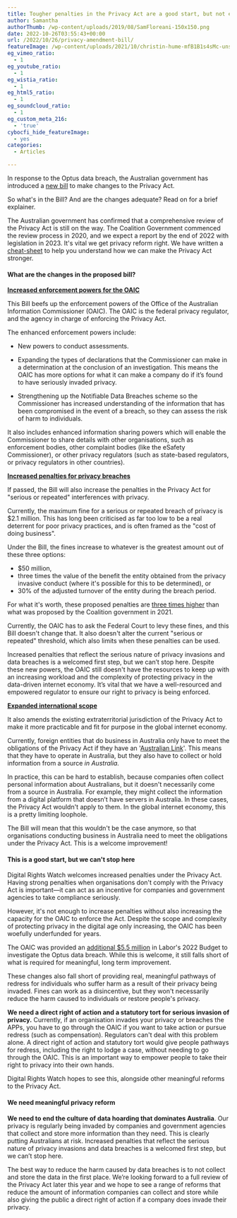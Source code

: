 ```yaml
---
title: Tougher penalties in the Privacy Act are a good start, but not enough
author: Samantha
authorThumb: /wp-content/uploads/2019/08/SamFloreani-150x150.png
date: 2022-10-26T03:55:43+00:00
url: /2022/10/26/privacy-amendment-bill/
featureImage: /wp-content/uploads/2021/10/christin-hume-mfB1B1s4sMc-unsplash.jpg
eg_vimeo_ratio:
  - 1
eg_youtube_ratio:
  - 1
eg_wistia_ratio:
  - 1
eg_html5_ratio:
  - 1
eg_soundcloud_ratio:
  - 1
eg_custom_meta_216:
  - 'true'
cybocfi_hide_featureImage:
  - yes
categories:
  - Articles

---
```

In response to the Optus data breach, the Australian government has introduced a [new bill][1] to make changes to the Privacy Act.

So what's in the Bill? And are the changes adequate? Read on for a brief explainer.

The Australian government has confirmed that a comprehensive review of the Privacy Act is still on the way. The Coalition Government commenced the review process in 2020, and we expect a report by the end of 2022 with legislation in 2023. It's vital we get privacy reform right. We have written a [cheat-sheet][2] to help you understand how we can make the Privacy Act stronger.

#### What are the changes in the proposed bill?

**<span style="text-decoration: underline;">Increased enforcement powers for the OAIC</span>**

This Bill beefs up the enforcement powers of the Office of the Australian Information Commissioner (OAIC). The OAIC is the federal privacy regulator, and the agency in charge of enforcing the Privacy Act.

The enhanced enforcement powers include:

  * New powers to conduct assessments.
  * Expanding the types of declarations that the Commissioner can make in a determination at the conclusion of an investigation. This means the OAIC has more options for what it can make a company do if it&#8217;s found to have seriously invaded privacy.

  * Strengthening up the Notifiable Data Breaches scheme so the Commissioner has increased understanding of the information that has been compromised in the event of a breach, so they can assess the risk of harm to individuals.

It also includes enhanced information sharing powers which will enable the Commissioner to share details with other organisations, such as enforcement bodies, other complaint bodies (like the eSafety Commissioner), or other privacy regulators (such as state-based regulators, or privacy regulators in other countries).

**<span style="text-decoration: underline;">Increased penalties for privacy breaches</span>**

If passed, the Bill will also increase the penalties in the Privacy Act for "serious or repeated" interferences with privacy.

Currently, the maximum fine for a serious or repeated breach of privacy is $2.1 million. This has long been criticised as far too low to be a real deterrent for poor privacy practices, and is often framed as the "cost of doing business".

Under the Bill, the fines increase to whatever is the greatest amount out of these three options:

  * $50 million,
  * three times the value of the benefit the entity obtained from the privacy invasive conduct (where it's possible for this to be determined), or
  * 30% of the adjusted turnover of the entity during the breach period.

For what it's worth, these proposed penalties are [three times higher][3] than what was proposed by the Coalition government in 2021.

Currently, the OAIC has to ask the Federal Court to levy these fines, and this Bill doesn't change that. It also doesn't alter the current "serious or repeated" threshold, which also limits when these penalties can be used.

Increased penalties that reflect the serious nature of privacy invasions and data breaches is a welcomed first step, but we can&#8217;t stop here. Despite these new powers, the OAIC still doesn't have the resources to keep up with an increasing workload and the complexity of protecting privacy in the data-driven internet economy. It&#8217;s vital that we have a well-resourced and empowered regulator to ensure our right to privacy is being enforced.

**<span style="text-decoration: underline;">Expanded international scope</span>**

It also amends the existing extraterritorial jurisdiction of the Privacy Act to make it more practicable and fit for purpose in the global internet economy.

Currently, foreign entities that do business in Australia only have to meet the obligations of the Privacy Act if they have an '[Australian Link][4]'. This means that they have to operate in Australia, but they also have to collect or hold information from a source _in Australia._

In practice, this can be hard to establish, because companies often collect personal information about Australians, but it doesn't necessarily come from a source in Australia. For example, they might collect the information from a digital platform that doesn&#8217;t have servers in Australia. In these cases, the Privacy Act wouldn't apply to them. In the global internet economy, this is a pretty limiting loophole.

The Bill will mean that this wouldn't be the case anymore, so that organisations conducting business in Australia need to meet the obligations under the Privacy Act. This is a welcome improvement!

#### This is a good start, but we can't stop here

Digital Rights Watch welcomes increased penalties under the Privacy Act. Having strong penalties when organisations don't comply with the Privacy Act is important—it can act as an incentive for companies and government agencies to take compliance seriously.

However, it's not enough to increase penalties without also increasing the capacity for the OAIC to enforce the Act. Despite the scope and complexity of protecting privacy in the digital age only increasing, the OAIC has been woefully underfunded for years.

The OAIC was provided an [additional $5.5 million][5] in Labor's 2022 Budget to investigate the Optus data breach. While this is welcome, it still falls short of what is required for meaningful, long term improvement.

These changes also fall short of providing real, meaningful pathways of redress for individuals who suffer harm as a result of their privacy being invaded. Fines can work as a disincentive, but they won't necessarily reduce the harm caused to individuals or restore people's privacy.

**We need a direct right of action and a statutory tort for serious invasion of privacy.** Currently, if an organisation invades your privacy or breaches the APPs, you have to go through the OAIC if you want to take action or pursue redress (such as compensation). Regulators can't deal with this problem alone. A direct right of action and statutory tort would give people pathways for redress, including the right to lodge a case, without needing to go through the OAIC. This is an important way to empower people to take their right to privacy into their own hands.

Digital Rights Watch hopes to see this, alongside other meaningful reforms to the Privacy Act.

#### We need meaningful privacy reform

**We need to end the culture of data hoarding that dominates Australia**. Our privacy is regularly being invaded by companies and government agencies that collect and store more information than they need. This is clearly putting Australians at risk. Increased penalties that reflect the serious nature of privacy invasions and data breaches is a welcomed first step, but we can&#8217;t stop here.

The best way to reduce the harm caused by data breaches is to not collect and store the data in the first place. We&#8217;re looking forward to a full review of the Privacy Act later this year and we hope to see a range of reforms that reduce the amount of information companies can collect and store while also giving the public a direct right of action if a company does invade their privacy.

 [1]: https://parlinfo.aph.gov.au/parlInfo/search/display/display.w3p;page=0;query=BillId:r6940%20Recstruct:billhome
 [2]: https://digitalrightswatch.org.au/2022/10/26/privacy-reform-cheat-sheet/
 [3]: https://www.oaic.gov.au/updates/news-and-media/higher-penalties-to-help-protect-australians-privacy
 [4]: https://www.oaic.gov.au/privacy/australian-privacy-principles-guidelines/chapter-b-key-concepts
 [5]: https://www.gizmodo.com.au/2022/10/optus-data-breach-oaic-investigation/
